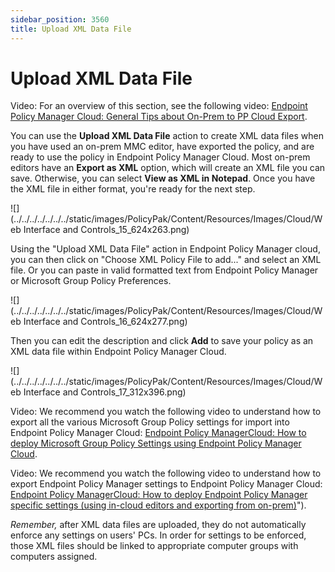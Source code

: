 ```yaml
---
sidebar_position: 3560
title: Upload XML Data File
---
```


# Upload XML Data File

Video: For an overview of this section, see the following video: [Endpoint Policy Manager Cloud: General Tips about On-Prem to PP Cloud Export](../../../Video/Cloud/Integration/OnPremiseExport "Endpoint Policy Manager Cloud: General Tips about On-Prem to PP Cloud Export").

You can use the **Upload XML Data File** action to create XML data files when you have used an on-prem MMC editor, have exported the policy, and are ready to use the policy in Endpoint Policy Manager Cloud. Most on-prem editors have an **Export as XML** option, which will create an XML file you can save. Otherwise, you can select **View as XML in Notepad**. Once you have the XML file in either format, you're ready for the next step.

![](../../../../../../../static/images/PolicyPak/Content/Resources/Images/Cloud/Web Interface and Controls_15_624x263.png)

Using the "Upload XML Data File" action in Endpoint Policy Manager cloud, you can then click on "Choose XML Policy File to add..." and select an XML file. Or you can paste in valid formatted text from Endpoint Policy Manager or Microsoft Group Policy Preferences.

![](../../../../../../../static/images/PolicyPak/Content/Resources/Images/Cloud/Web Interface and Controls_16_624x277.png)

Then you can edit the description and click **Add** to save your policy as an XML data file within Endpoint Policy Manager Cloud.

![](../../../../../../../static/images/PolicyPak/Content/Resources/Images/Cloud/Web Interface and Controls_17_312x396.png)

Video: We recommend you watch the following video to understand how to export all the various Microsoft Group Policy settings for import into Endpoint Policy Manager Cloud: [Endpoint Policy ManagerCloud: How to deploy Microsoft Group Policy Settings using Endpoint Policy Manager Cloud](../../../Video/Cloud/Deploy/GroupPolicySettings "Endpoint Policy Manager Cloud: How to deploy Microsoft Group Policy Settings using Endpoint Policy Manager Cloud").

Video: We recommend you watch the following video to understand how to export Endpoint Policy Manager settings to Endpoint Policy Manager Cloud: [Endpoint Policy ManagerCloud: How to deploy Endpoint Policy Manager specific settings (using in-cloud editors and exporting from on-prem)](../../../Video/Cloud/Deploy/PolicyPakSettings)").

*Remember,*  after XML data files are uploaded, they do not automatically enforce any settings on users' PCs. In order for settings to be enforced, those XML files should be linked to appropriate computer groups with computers assigned.
